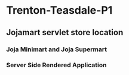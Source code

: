 # Trenton-Teasdale-P1
## Jojamart servlet store location 
### Joja Minimart and Joja Supermart
### Server Side Rendered Application